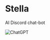 # Stella
AI Discord chat-bot

![ChatGPT](https://img.shields.io/badge/chatGPT-74aa9c?style=for-the-badge&logo=openai&logoColor=white)

